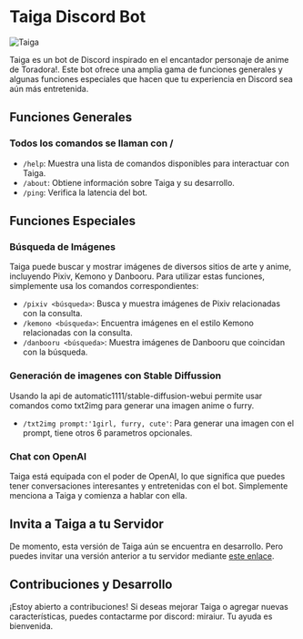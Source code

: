 # Taiga Discord Bot

![Taiga](https://cdn.discordapp.com/attachments/285514257980981259/1166503480798761063/acae6d268b4630ea65583ec15455d953.png?ex=654aba06&is=65384506&hm=eee56be52bf5e72de3c79cf203a7d07f10875d18cd8dd5966fca699643e5b069&)

Taiga es un bot de Discord inspirado en el encantador personaje de anime de Toradora!. Este bot ofrece una amplia gama de funciones generales y algunas funciones especiales que hacen que tu experiencia en Discord sea aún más entretenida.

## Funciones Generales
### Todos los comandos se llaman con /
- `/help`: Muestra una lista de comandos disponibles para interactuar con Taiga.
- `/about`: Obtiene información sobre Taiga y su desarrollo.
- `/ping`: Verifica la latencia del bot.

## Funciones Especiales

### Búsqueda de Imágenes
Taiga puede buscar y mostrar imágenes de diversos sitios de arte y anime, incluyendo Pixiv, Kemono y Danbooru. Para utilizar estas funciones, simplemente usa los comandos correspondientes:

- `/pixiv <búsqueda>`: Busca y muestra imágenes de Pixiv relacionadas con la consulta.
- `/kemono <búsqueda>`: Encuentra imágenes en el estilo Kemono relacionadas con la consulta.
- `/danbooru <búsqueda>`: Muestra imágenes de Danbooru que coincidan con la búsqueda.

### Generación de imagenes con Stable Diffussion
Usando la api de automatic1111/stable-diffusion-webui permite usar comandos como txt2img para generar una imagen anime o furry.
- `/txt2img prompt:'1girl, furry, cute'`: Para generar una imagen con el prompt, tiene otros 6 parametros opcionales.
### Chat con OpenAI
Taiga está equipada con el poder de OpenAI, lo que significa que puedes tener conversaciones interesantes y entretenidas con el bot. Simplemente menciona a Taiga y comienza a hablar con ella.

## Invita a Taiga a tu Servidor

De momento, esta versión de Taiga aún se encuentra en desarrollo. Pero puedes invitar una versión anterior a tu servidor mediante [este enlace](https://discord.com/oauth2/authorize?client_id=539302272534839296&scope=bot&permissions=2147535936). 

## Contribuciones y Desarrollo

¡Estoy abierto a contribuciones! Si deseas mejorar Taiga o agregar nuevas características, puedes contactarme por discord: miraiur. Tu ayuda es bienvenida.
